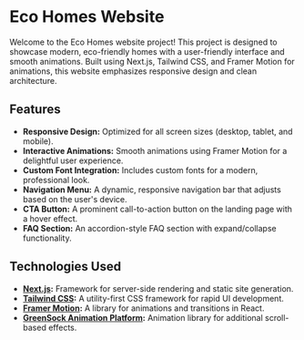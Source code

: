 # Eco Homes Website

Welcome to the Eco Homes website project! This project is designed to showcase modern, eco-friendly homes with a user-friendly interface and smooth animations. Built using Next.js, Tailwind CSS, and Framer Motion for animations, this website emphasizes responsive design and clean architecture.

## Features

- **Responsive Design:** Optimized for all screen sizes (desktop, tablet, and mobile).
- **Interactive Animations:** Smooth animations using Framer Motion for a delightful user experience.
- **Custom Font Integration:** Includes custom fonts for a modern, professional look.
- **Navigation Menu:** A dynamic, responsive navigation bar that adjusts based on the user's device.
- **CTA Button:** A prominent call-to-action button on the landing page with a hover effect.
- **FAQ Section:** An accordion-style FAQ section with expand/collapse functionality.

## Technologies Used

- **[Next.js](https://nextjs.org/):** Framework for server-side rendering and static site generation.
- **[Tailwind CSS](https://tailwindcss.com/):** A utility-first CSS framework for rapid UI development.
- **[Framer Motion](https://www.framer.com/motion/):** A library for animations and transitions in React.
- **[GreenSock Animation Platform](https://gsap.com/):** Animation library for additional scroll-based effects.

